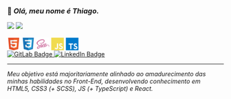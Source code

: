 ### 👋 *Olá, meu nome é Thiago.*

 <div>
  <a href="https://github.com/ThiagoThalisson/"></a>
    <img height="180em" src="https://github-readme-stats.vercel.app/api?username=ThiagoThalisson&show_icons=true&theme=dark&include_all_commits=true&hide_border=true&count_private=true"/>
    <img height="180em" src="https://github-readme-stats.vercel.app/api/top-langs/?username=ThiagoThalisson&layout=compact&langs_count=16&hide_border=true&theme=dark"/>
 </div>

 <div style="display: inline"><br>
    <img align="center" alt="HTML5" height="30" width="30" src="https://raw.githubusercontent.com/devicons/devicon/master/icons/html5/html5-original.svg">
    <img align="center" alt="CSS3" height="30" width="30" src="https://raw.githubusercontent.com/devicons/devicon/master/icons/css3/css3-original.svg">
    <img align="center" alt="SASS" height="30" width="30" src="https://raw.githubusercontent.com/devicons/devicon/master/icons/sass/sass-original.svg">
    <img align="center" alt="JS" height="30" width="30" src="https://raw.githubusercontent.com/devicons/devicon/master/icons/javascript/javascript-plain.svg">
    <img align="center" alt="TS" height="30" width="30" src="https://raw.githubusercontent.com/devicons/devicon/master/icons/typescript/typescript-plain.svg">
 </div>
 
 <br>
 
<div class="badges">
 <a href="https://gitlab.com/ThiagoThalisson">
  <img src="https://img.shields.io/badge/GitLab-330F63?style=for-the-badge&logo=gitlab&logoColor=white" alt="GitLab Badge"/>
 </a>
 <a href="https://www.linkedin.com/in/thiago-thalisson-lisboa/">
  <img src="https://img.shields.io/badge/LinkedIn-blue?style=for-the-badge&logo=linkedin&logoColor=white" alt="LinkedIn Badge"/>
 </a>
</div>

<hr>

*Meu objetivo está majoritariamente alinhado ao amadurecimento das minhas habilidades no Front-End, desenvolvendo conhecimento em HTML5, CSS3 (+ SCSS), JS (+ TypeScript) e React.* 
